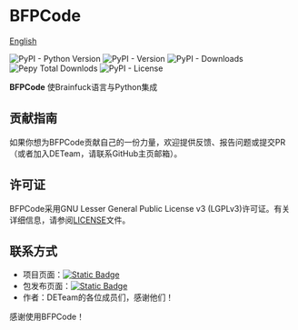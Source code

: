 # BFPCode

[English](README_en.md)

![PyPI - Python Version](https://img.shields.io/pypi/pyversions/BFPCode?style=for-the-badge&logo=python&label=%E6%94%AF%E6%8C%81%E7%9A%84%20Python%20%E7%89%88%E6%9C%AC)
![PyPI - Version](https://img.shields.io/pypi/v/BFPCode?style=for-the-badge&logo=python&label=%E5%BD%93%E5%89%8D%E7%89%88%E6%9C%AC)
![PyPI - Downloads](https://img.shields.io/pypi/dm/BFPCode?style=for-the-badge&logo=pypi&label=PYPI%20%E4%B8%8B%E8%BD%BD%E9%87%8F%20%2F%20%E6%9C%88)
![Pepy Total Downlods](https://img.shields.io/pepy/dt/BFPCode?style=for-the-badge&logo=pypi&label=PYPI%20%E6%80%BB%E4%B8%8B%E8%BD%BD%E9%87%8F)
![PyPI - License](https://img.shields.io/pypi/l/BFPCode?style=for-the-badge&logo=gnu&label=%E5%BC%80%E6%BA%90%E5%8D%8F%E8%AE%AE&color=red)

**BFPCode** 使Brainfuck语言与Python集成

## 贡献指南

如果你想为BFPCode贡献自己的一份力量，欢迎提供反馈、报告问题或提交PR（或者加入DETeam，请联系GitHub主页邮箱）。

## 许可证

BFPCode采用GNU Lesser General Public License v3 (LGPLv3)许可证。有关详细信息，请参阅[LICENSE](https://github.com/DETeam-GitHub/BFPCode/blob/main/LICENSE)文件。

## 联系方式

- 项目页面：[![Static Badge](https://img.shields.io/badge/GitHub-gleen)](https://github.com/DETeam-GitHub/BFPCode)
- 包发布页面：[![Static Badge](https://img.shields.io/badge/PYPI-Link-blue)](https://pypi.org/project/BFPCode)
- 作者：DETeam的各位成员们，感谢他们！

感谢使用BFPCode！
